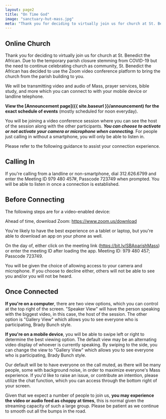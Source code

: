 ```yaml
---
layout: page2
title: "On Time God"
image: "sanctuary-hut-mass.jpg"
meta: "Thank you for deciding to virtually join us for church at St. Benedict the African. Due to the temporary parish closure stemming from COVID-19 but the need to continue celebrating church as community, St. Benedict the African has decided to use the Zoom video conference platform to bring the church from the parish building to you."
---
```

## Online Church

Thank you for deciding to virtually join us for church at St. Benedict the African. Due to the temporary parish closure stemming from COVID-19 but the need to continue celebrating church as community, St. Benedict the African has decided to use the Zoom video conference platform to bring the church from the parish building to you.

We will be transmitting video and audio of Mass, prayer services, bible study, and more which you can connect to with your mobile device or landline telephone.

**View the [Announcement page]({{ site.baseurl }}/announcement) for the exact schedule of events** (mostly scheduled for noon everyday). 

You will be joining a video conference session where you can see the host of the session along with the other participants. ***You can choose to activate or not activate your camera or microphone when connecting***. For people just calling in without a smartphone, you will only be able to listen in. 

Please refer to the following guidance to assist your connection experience.			

## Calling In

If you're calling from a landline or non-smartphone, dial 312.626.6799 and enter the Meeting ID 979 480 457#, Passcode 723749 when prompted. You will be able to listen in once a connection is established.

## Before Connecting

The following steps are for a video-enabled device:

Ahead of time, download Zoom: <a href="https://www.zoom.us/download" target="_blank">https://www.zoom.us/download</a>


You're likely to have the best experience on a tablet or laptop, but you're able to download an app on your phone as well.

On the day of, either click on the meeting link (<a href="https://bit.ly/SBAparishMass" target="_blank">https://bit.ly/SBAparishMass</a>) or enter the meeting ID after loading the app. Meeting ID: 979 480 457; Passcode 723749.

You will be given the choice of allowing access to your camera and microphone. If you choose to decline either, others will not be able to see you and/or you will not be heard.

## Once Connected

**If you're on a computer**, there are two view options, which you can control at the top right of the screen. "Speaker View" will have the person speaking with the biggest video, in this case, the host of the session. The other option is "Gallery View" which allows you to see everyone who is participating, Brady Bunch style.

**If you're on a mobile device**, you will be able to swipe left or right to determine the best viewing option. The default view may be an alternating video display of whoever is currently speaking. By swiping to the side, you can change the view to "Gallery View" which allows you to see everyone who is participating, Brady Bunch style.

Our default will be to have everyone on the call muted, as there will be many people, some with background noise, in order to maximize everyone's Mass experience. If you'd like to raise an issue, or contribute an intention, please utilize the chat function, which you can access through the bottom right of your screen.

Given that we expect a number of people to join us, **you may experience the video or audio feed as choppy at times**, this is normal given the streaming capacity of such a large group. Please be patient as we continue to smooth out all the bumps in the road.
